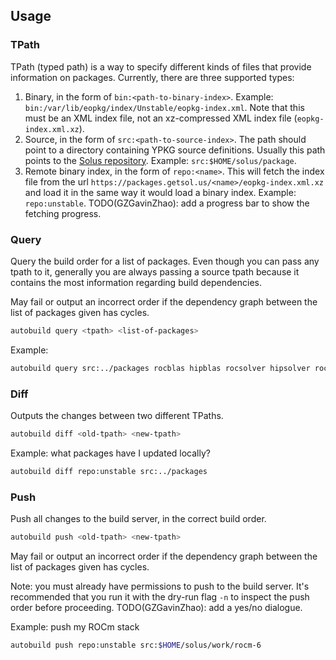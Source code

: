 ## Usage

### TPath

TPath (typed path) is a way to specify different kinds of files that provide
information on packages. Currently, there are three supported types:

1. Binary, in the form of `bin:<path-to-binary-index>`. Example: 
   `bin:/var/lib/eopkg/index/Unstable/eopkg-index.xml`. Note that this must be
   an XML index file, not an xz-compressed XML index file (`eopkg-index.xml.xz`).
2. Source, in the form of `src:<path-to-source-index>`. The path should point to
   a directory containing YPKG source definitions. Usually this path points to
   the [Solus repository](https://github.com/getsolus/packages).
   Example: `src:$HOME/solus/package`.
3. Remote binary index, in the form of `repo:<name>`. This will fetch the index
   file from the url `https://packages.getsol.us/<name>/eopkg-index.xml.xz` and
   load it in the same way it would load a binary index. Example:
   `repo:unstable`.
   TODO(GZGavinZhao): add a progress bar to show the fetching progress.

### Query

Query the build order for a list of packages. Even though you can pass any tpath
to it, generally you are always passing a source tpath because it contains the
most information regarding build dependencies.

May fail or output an incorrect order if the dependency graph between the list 
of packages given has cycles.

```bash
autobuild query <tpath> <list-of-packages>
```

Example:
```bash
autobuild query src:../packages rocblas hipblas rocsolver hipsolver rocfft hipfft
```

### Diff

Outputs the changes between two different TPaths.

```bash
autobuild diff <old-tpath> <new-tpath>
```

Example: what packages have I updated locally?
```bash
autobuild diff repo:unstable src:../packages
```

### Push

Push all changes to the build server, in the correct build order.

```bash
autobuild push <old-tpath> <new-tpath>
```

May fail or output an incorrect order if the dependency graph between the list 
of packages given has cycles.

Note: you must already have permissions to push to the build server. It's
recommended that you run it with the dry-run flag `-n` to inspect the push order
before proceeding. TODO(GZGavinZhao): add a yes/no dialogue.

Example: push my ROCm stack
```bash
autobuild push repo:unstable src:$HOME/solus/work/rocm-6
```
